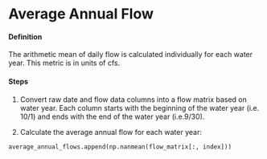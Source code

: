 # Average Annual Flow

#### Definition

The arithmetic mean of daily flow is calculated individually for each water year. This metric is in units of cfs. 

#### Steps

1. Convert raw date and flow data columns into a flow matrix based on water year. Each column starts with the beginning of the water year \(i.e. 10/1\) and ends with the end of the water year \(i.e.9/30\).

2. Calculate the average annual flow for each water year:
  ```py
  average_annual_flows.append(np.nanmean(flow_matrix[:, index]))
  ```
